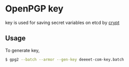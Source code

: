 # OpenPGP key

key is used for saving secret variables on etcd by [crypt](https://github.com/xordataexchange/crypt)

## Usage

To generate key,

```bash
$ gpg2 --batch --armor --gen-key deeeet-com-key.batch
```
